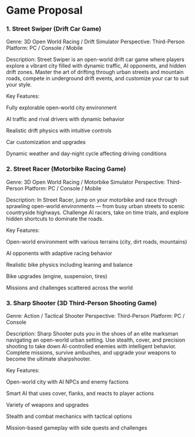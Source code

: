 # Game Proposal

### 1. Street Swiper (Drift Car Game)
Genre: 3D Open World Racing / Drift Simulator
Perspective: Third-Person
Platform: PC / Console / Mobile

Description:
Street Swiper is an open-world drift car game where players explore a vibrant city filled with dynamic traffic, AI opponents, and hidden drift zones. Master the art of drifting through urban streets and mountain roads, compete in underground drift events, and customize your car to suit your style.

Key Features:

Fully explorable open-world city environment

AI traffic and rival drivers with dynamic behavior

Realistic drift physics with intuitive controls

Car customization and upgrades

Dynamic weather and day-night cycle affecting driving conditions

### 2. Street Racer (Motorbike Racing Game)
Genre: 3D Open World Racing / Motorbike Simulator
Perspective: Third-Person
Platform: PC / Console / Mobile

Description:
In Street Racer, jump on your motorbike and race through sprawling open-world environments — from busy urban streets to scenic countryside highways. Challenge AI racers, take on time trials, and explore hidden shortcuts to dominate the roads.

Key Features:

Open-world environment with various terrains (city, dirt roads, mountains)

AI opponents with adaptive racing behavior

Realistic bike physics including leaning and balance

Bike upgrades (engine, suspension, tires)

Missions and challenges scattered across the world

### 3. Sharp Shooter (3D Third-Person Shooting Game)
Genre: Action / Tactical Shooter
Perspective: Third-Person
Platform: PC / Console

Description:
Sharp Shooter puts you in the shoes of an elite marksman navigating an open-world urban setting. Use stealth, cover, and precision shooting to take down AI-controlled enemies with intelligent behavior. Complete missions, survive ambushes, and upgrade your weapons to become the ultimate sharpshooter.

Key Features:

Open-world city with AI NPCs and enemy factions

Smart AI that uses cover, flanks, and reacts to player actions

Variety of weapons and upgrades

Stealth and combat mechanics with tactical options

Mission-based gameplay with side quests and challenges
